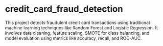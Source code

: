 # credit_card_fraud_detection
This project detects fraudulent credit card transactions using traditional machine learning techniques like Random Forest and Logistic Regression. It involves data cleaning, feature scaling, SMOTE for class balancing, and model evaluation using metrics like accuracy, recall, and ROC-AUC. 
